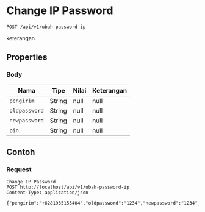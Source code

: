 # Change IP Password
```http
POST /api/v1/ubah-password-ip
```
keterangan
## Properties
### Body
Nama | Tipe | Nilai | Keterangan
--- | --- | --- | ---
<code>pengirim</code> | String | null | null
<code>oldpassword</code> | String | null | null
<code>newpassword</code> | String | null | null
<code>pin</code> | String | null | null
## Contoh
### Request
```http
Change IP Password
POST http://localhost/api/v1/ubah-password-ip
Content-Type: application/json

{"pengirim":"+6281935155404","oldpassword":"1234","newpassword":"1234","pin":"1234"}
```
